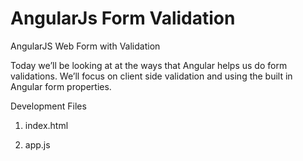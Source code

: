 # AngularJs Form Validation
AngularJS Web Form with Validation

Today we’ll be looking at at the ways that Angular helps us do form validations. We’ll focus on client side validation and using the built in Angular form properties.

Development Files

1) index.html

2) app.js

